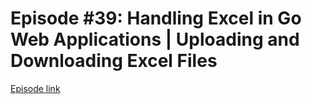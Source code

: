 # Episode #39: Handling Excel in Go Web Applications | Uploading and Downloading Excel Files

[Episode link](https://www.codeheim.io/courses/Episode-39-Handling-Excel-in-Go-Web-Applications--Uploading-and-Downloading-Excel-Files-66549f12b5af8028a5001f4b)
